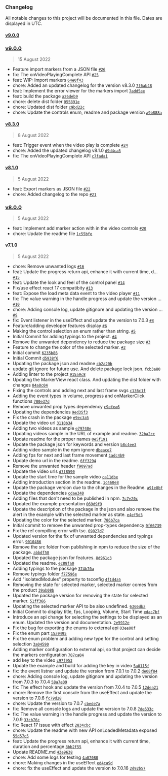 ### Changelog

All notable changes to this project will be documented in this file. Dates are displayed in UTC.

#### [v9.0.0](https://github.com/amittkSharma/react-video-player-extended/compare/v9.0.0...v9.0.0)

### [v9.0.0](https://github.com/amittkSharma/react-video-player-extended/compare/v8.3.0...v9.0.0)

> 15 August 2022

- Feature import markers from a JSON file [`#26`](https://github.com/amittkSharma/react-video-player-extended/pull/26)
- fix: The onVideoPlayingComplete API [`#25`](https://github.com/amittkSharma/react-video-player-extended/pull/25)
- feat: WIP: Import markers [`64e0f43`](https://github.com/amittkSharma/react-video-player-extended/commit/64e0f4356808589c818f29c5f3b6ae0595e8b235)
- chore: Added an updated changelog for the version v8.3.0 [`7f6ab48`](https://github.com/amittkSharma/react-video-player-extended/commit/7f6ab48600437e42ab03015efbad7ac0bab151a0)
- feat: Implement the error viewer for the markers import [`7add5ee`](https://github.com/amittkSharma/react-video-player-extended/commit/7add5ee3e425673b2ebb174a7b4b746065617cbc)
- feat: build the package [`a26deb9`](https://github.com/amittkSharma/react-video-player-extended/commit/a26deb964c08a233496924054e632485d6ea920e)
- chore: delete dist folder [`055891e`](https://github.com/amittkSharma/react-video-player-extended/commit/055891ec9f2b78164bc0ab1325373f97912edda9)
- chore: Updated dist folder [`c9bd22c`](https://github.com/amittkSharma/react-video-player-extended/commit/c9bd22cf48b6289d6854d01622bb42ff4f106357)
- chore: Update the controls enum, readme and package version [`a9b888a`](https://github.com/amittkSharma/react-video-player-extended/commit/a9b888a4477ae09c7465cc0c2afd963345e495fe)

#### [v8.3.0](https://github.com/amittkSharma/react-video-player-extended/compare/v8.1.0...v8.3.0)

> 8 August 2022

- feat: Trigger event when the video play is complete [`#24`](https://github.com/amittkSharma/react-video-player-extended/pull/24)
- chore: Added the updated changelog v8.1.0 [`d9d4ca5`](https://github.com/amittkSharma/react-video-player-extended/commit/d9d4ca5de3241d83fb287bf66b1f921ee933e4ac)
- fix: The onVideoPlayingComplete API [`c7fada1`](https://github.com/amittkSharma/react-video-player-extended/commit/c7fada1d5be51a412bb7da3b57c39ec2ff22128d)

#### [v8.1.0](https://github.com/amittkSharma/react-video-player-extended/compare/v8.0.0...v8.1.0)

> 5 August 2022

- feat: Export markers as JSON file [`#22`](https://github.com/amittkSharma/react-video-player-extended/pull/22)
- chore: Added changelog to the repo [`#21`](https://github.com/amittkSharma/react-video-player-extended/pull/21)

### [v8.0.0](https://github.com/amittkSharma/react-video-player-extended/compare/v7.1.0...v8.0.0)

> 5 August 2022

- feat: Implement add marker action with in the video controls [`#20`](https://github.com/amittkSharma/react-video-player-extended/pull/20)
- chore: Update the readme file [`1c55bfe`](https://github.com/amittkSharma/react-video-player-extended/commit/1c55bfe199fdaf217c50a32ec10a1b8d2c5fcbd6)

#### v7.1.0

> 5 August 2022

- chore: Remove unwanted logs [`#16`](https://github.com/amittkSharma/react-video-player-extended/pull/16)
- feat: Update the progress return api, enhance it with current time, d… [`#15`](https://github.com/amittkSharma/react-video-player-extended/pull/15)
- feat: Update the look and feel of the control panel [`#14`](https://github.com/amittkSharma/react-video-player-extended/pull/14)
- Fix/use effect react 17 compatibity [`#13`](https://github.com/amittkSharma/react-video-player-extended/pull/13)
- feat: Expose the load meta data event to the video player [`#11`](https://github.com/amittkSharma/react-video-player-extended/pull/11)
- fix: The value warning in the handle progress and update the version … [`#10`](https://github.com/amittkSharma/react-video-player-extended/pull/10)
- chore: Adding console log, update gitignore and updating the version … [`#9`](https://github.com/amittkSharma/react-video-player-extended/pull/9)
- fix: Event listener in the useEffect and update the version to 7.0.3 [`#8`](https://github.com/amittkSharma/react-video-player-extended/pull/8)
- Feature/adding developer features display [`#6`](https://github.com/amittkSharma/react-video-player-extended/pull/6)
- Making the control selection an enum rather than string. [`#5`](https://github.com/amittkSharma/react-video-player-extended/pull/5)
- Initial Commit for adding typings to the project. [`#4`](https://github.com/amittkSharma/react-video-player-extended/pull/4)
- Remove the unwanted dependency to reduce the package size [`#3`](https://github.com/amittkSharma/react-video-player-extended/pull/3)
- Feature to change the color of the selected marker. [`#2`](https://github.com/amittkSharma/react-video-player-extended/pull/2)
- Initial commit [`6235b86`](https://github.com/amittkSharma/react-video-player-extended/commit/6235b86309874d9836316a6a37e27f382ab29b16)
- Initial Commit [`d5938f6`](https://github.com/amittkSharma/react-video-player-extended/commit/d5938f626eb8f432f566488acbc6ea8cb242c613)
- Updating the package json and readme [`cb2a20b`](https://github.com/amittkSharma/react-video-player-extended/commit/cb2a20b836e81816a47b30f764d12473a55d83e6)
- update git ignore for future use. And delete package lock json. [`fcb3a80`](https://github.com/amittkSharma/react-video-player-extended/commit/fcb3a80ec18584ca49b3c35ebecf0ae3a1a5fea0)
- Adding linter to the project [`915a9c8`](https://github.com/amittkSharma/react-video-player-extended/commit/915a9c851d0616ba7e0f78a6b02153521203d980)
- Updating the MarkerView react class. And updating the dist folder with changes [`04a0c04`](https://github.com/amittkSharma/react-video-player-extended/commit/04a0c04deb91f9d128b79781116a6a91d5343a5a)
- Fixing the controls and adding next and last frame svgs [`c136c1f`](https://github.com/amittkSharma/react-video-player-extended/commit/c136c1f58d974877e4fb207e87ea701ea8584099)
- Adding the event types in volume, progress and onMarkerClick functions [`780e37d`](https://github.com/amittkSharma/react-video-player-extended/commit/780e37da47fd6601f46733660c77d6ecff86ad2a)
- Remove unwanted prop types dependency [`c9efea6`](https://github.com/amittkSharma/react-video-player-extended/commit/c9efea6cf8121e2237a1dee42a756750d12e3283)
- Updating the dependencies [`9ed35f3`](https://github.com/amittkSharma/react-video-player-extended/commit/9ed35f396ef85671fcb10a899bc1a2250d7b35e2)
- Fix the crash in the package [`e9ec3a5`](https://github.com/amittkSharma/react-video-player-extended/commit/e9ec3a54a036215660f6943e941c50c43a4472b8)
- Update the video url [`3110b34`](https://github.com/amittkSharma/react-video-player-extended/commit/3110b3429ee7915934e4e25a666cb8da4003203b)
- Adding two videos as sample [`e79740e`](https://github.com/amittkSharma/react-video-player-extended/commit/e79740e32ff43f20e2b19239ac508119a95d1f65)
- Updating videos sample in the URL of example and readme. [`32ba2cc`](https://github.com/amittkSharma/react-video-player-extended/commit/32ba2cc4c6385a359db167b3c13f227585a116d1)
- Update readme for the proper names [`0e5f191`](https://github.com/amittkSharma/react-video-player-extended/commit/0e5f1916ee85fd9da325042470666c86df33bc90)
- Update the package json for keywords and version [`b8c4ee3`](https://github.com/amittkSharma/react-video-player-extended/commit/b8c4ee3809447fcd3041459c1dacad2422d7a64f)
- Adding video sample in the npm ignore [`dbeace7`](https://github.com/amittkSharma/react-video-player-extended/commit/dbeace7331805c65d3470e04817fae927cf9cdf8)
- Adding fps for next and last frame movement [`1adc4b9`](https://github.com/amittkSharma/react-video-player-extended/commit/1adc4b977ba3759798316b23d31fe15d4f57fa35)
- Update demo url in the readme. [`6ff3294`](https://github.com/amittkSharma/react-video-player-extended/commit/6ff3294d74f0d7778ebc3b3ceb76709c108b01eb)
- Remove the unwanted header [`f9097ad`](https://github.com/amittkSharma/react-video-player-extended/commit/f9097ad8dc624482ba390407941947c85a7d8ebe)
- Update the video urls [`d7f8590`](https://github.com/amittkSharma/react-video-player-extended/commit/d7f8590bafcadc1a10abec1e6034f8e37c7c96ae)
- Update the start time for the sample video [`ca11dbe`](https://github.com/amittkSharma/react-video-player-extended/commit/ca11dbe01714c64b53bffa1114eca15a712a2028)
- Adding introduction section in the readme. [`1c460e8`](https://github.com/amittkSharma/react-video-player-extended/commit/1c460e8aa824095b56a9b2a3092fbb1f73d324fb)
- Update the package version due to the changes in the Readme. [`a91e8bf`](https://github.com/amittkSharma/react-video-player-extended/commit/a91e8bf279b7dbd19ed49c3abb5f8971f09edf28)
- Update the dependencies [`cdae340`](https://github.com/amittkSharma/react-video-player-extended/commit/cdae3400f632b351d2565452a986bed800dcc57d)
- Adding files that don't need to be published in npm. [`7c7e20c`](https://github.com/amittkSharma/react-video-player-extended/commit/7c7e20c556fd657dff2689051a3675f6edc2954f)
- Updated the example presentation [`069d9f9`](https://github.com/amittkSharma/react-video-player-extended/commit/069d9f9f5d59c5ee7b10376422103547ef489512)
- Update the description of the package in the json and also remove the alert in the example with the selected marker as state. [`e4ef5d5`](https://github.com/amittkSharma/react-video-player-extended/commit/e4ef5d5d513991b94c66cddf2fb01b1c7c5919ec)
- Updating the color for the selected marker. [`786b7ca`](https://github.com/amittkSharma/react-video-player-extended/commit/786b7ca997101cce0ef3c3130a3863b63e88fde8)
- Initial commit to remove the unwanted prop-types dependency [`0f66739`](https://github.com/amittkSharma/react-video-player-extended/commit/0f66739579efb39f6ccca214f461b83345faf82a)
- Fix the ref compilling error with tsc. [`69827d7`](https://github.com/amittkSharma/react-video-player-extended/commit/69827d7d5169568e067e3f035ec2d8f4dffd524b)
- Updated version for the fix of unwanted dependencies and typings error. [`9010486`](https://github.com/amittkSharma/react-video-player-extended/commit/9010486cca8df42398a92d5c7bcc0adf6d820969)
- Remove the src folder from publishing in npm to reduce the size of the package. [`abbdf58`](https://github.com/amittkSharma/react-video-player-extended/commit/abbdf586a79f915740fe0af7a7d8ceb7aa3435a4)
- Updated the package json for features. [`8d961c3`](https://github.com/amittkSharma/react-video-player-extended/commit/8d961c3f472be216ca3c7322c295aa4e0313cfda)
- Updated the readme. [`ec88fa0`](https://github.com/amittkSharma/react-video-player-extended/commit/ec88fa0d9c2f5c4cfdaf24c7bd1703e5d2da3008)
- Adding typings to the package [`374b70a`](https://github.com/amittkSharma/react-video-player-extended/commit/374b70af42ff7d7c57178cdc38ec8fb33cb55237)
- Remove typings folder [`f77596e`](https://github.com/amittkSharma/react-video-player-extended/commit/f77596e4865ff56f5d27ac57e6ddb3bef08c9ad6)
- Add "isolatedModules" property to tsconfig [`4f1d4a5`](https://github.com/amittkSharma/react-video-player-extended/commit/4f1d4a5c6c3d620c74ee7842b545e66defff1a8b)
- Removing the state for selected marker, selected marker comes from the product [`39ab08b`](https://github.com/amittkSharma/react-video-player-extended/commit/39ab08bd775cfd997a1d5742623fb6577268af90)
- Updated the package version for removing the state for selected marker. [`51ff366`](https://github.com/amittkSharma/react-video-player-extended/commit/51ff366fe8e4979a9b7d2da6a190904ae9946bd2)
- Updating the selected marker API to be also undefined. [`6366dba`](https://github.com/amittkSharma/react-video-player-extended/commit/6366dba58bedc054ba133112dd8915697fdc1b68)
- Initial Commit to display title, fps, Looping, Volume, Start Time [`edac7bf`](https://github.com/amittkSharma/react-video-player-extended/commit/edac7bfd67b2269e956492b2c2ce387c30f80949)
- Introduce an api change for selecting the settings to be displayed as an enum. Updated the version and documentation. [`2e5912e`](https://github.com/amittkSharma/react-video-player-extended/commit/2e5912e5958f4bb4e50ffea5905c1f85740242c9)
- Fix the bug for exporting the enums to external api [`03ee00f`](https://github.com/amittkSharma/react-video-player-extended/commit/03ee00f05d8f1f08600ff50e168bb43f0b10900c)
- Fix the enum part [`15a9495`](https://github.com/amittkSharma/react-video-player-extended/commit/15a94955d67f7a9dfc7a054f8d8d0c27733ac651)
- Fix the enum problem and adding new type for the control and setting selection [`3a04590`](https://github.com/amittkSharma/react-video-player-extended/commit/3a04590b1a6e7535a8fa871c021d150c39e73937)
- Adding marker configuration to external api, so that project can decide the markers configuration [`707ca04`](https://github.com/amittkSharma/react-video-player-extended/commit/707ca04d1bdf8600bf4363bf4a0908ce3ed68e9e)
- add key to the video [`c97f953`](https://github.com/amittkSharma/react-video-player-extended/commit/c97f95386bc0f559e19ffe5e8ed088e46ad310cb)
- Update the example and build for adding the key in video [`5a0115f`](https://github.com/amittkSharma/react-video-player-extended/commit/5a0115fb61d7b0ac053fa5c60eead707bb8ebade)
- fix: the event listner and update the version from 7.0.1 to 7.0.2 [`de08f84`](https://github.com/amittkSharma/react-video-player-extended/commit/de08f84df5c36740e1f3bf4a8137feb9149631e9)
- chore: Adding console log, update gitignore and updating the version from 7.0.3 to 7.0.4 [`58a7e09`](https://github.com/amittkSharma/react-video-player-extended/commit/58a7e09ed93b1efd53734894ad6137474ffbba80)
- fix: The effect hook and update the version from 7.0.4 to 7.0.5 [`12dea21`](https://github.com/amittkSharma/react-video-player-extended/commit/12dea212ece785e68e61f86704e4ed72e0fb11b7)
- chore: Remove the first console from the useEffect and update the version to 7.0.6 [`fc79d28`](https://github.com/amittkSharma/react-video-player-extended/commit/fc79d28b8cd979372778e125ea7aa6a2a69e7778)
- chore: Update the version to 7.0.7 [`cbede7a`](https://github.com/amittkSharma/react-video-player-extended/commit/cbede7af2911f381f408adbcbfc18f71b64e6746)
- fix: Remove all console logs and update the version to 7.0.8 [`7de633c`](https://github.com/amittkSharma/react-video-player-extended/commit/7de633ce1c962ddf7596efbfbae3a8ea7316847e)
- fix: The value warning in the handle progress and update the version to 7.0.9 [`33cb76c`](https://github.com/amittkSharma/react-video-player-extended/commit/33cb76ce55d271247d3aaf457ca06597f97899d5)
- fix: React 17 issue with effect [`2834cbc`](https://github.com/amittkSharma/react-video-player-extended/commit/2834cbc0aaa34f15a4347f73c858573d141ac07f)
- chore: Update the readme with new API onLoadedMetadata exposed [`55d57c5`](https://github.com/amittkSharma/react-video-player-extended/commit/55d57c597b5d3936f9a9e2dc4834ac737783f8db)
- feat: Update the progress return api, enhance it with current time, duration and percentage [`8bb2f55`](https://github.com/amittkSharma/react-video-player-extended/commit/8bb2f550b2019ef906b9baf9bf75e455efa8430c)
- Update README.md [`43e9638`](https://github.com/amittkSharma/react-video-player-extended/commit/43e96380bc981e4b5e1acc772f0f08855e0a4cef)
- chore: Add some logs for testing [`4a07080`](https://github.com/amittkSharma/react-video-player-extended/commit/4a07080981e1669b66f80f20d7f897653f05cfb7)
- chore: Making changes in the useEffect [`ed4ca9d`](https://github.com/amittkSharma/react-video-player-extended/commit/ed4ca9d8b197f9208573f486cf242faa073d3c42)
- chore: fix the useEffect and update the version to  7.0.16 [`2d92b57`](https://github.com/amittkSharma/react-video-player-extended/commit/2d92b57543fbb4a0555214c4edcc256ddf4e0408)
